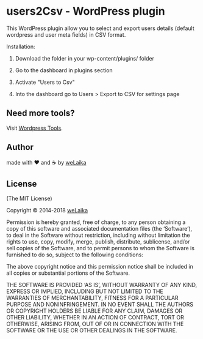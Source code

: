 users2Csv - WordPress plugin
=============================

This WordPress plugin allow you to select and export users details (default wordpress and user meta fields) in CSV format.

Installation:

1. Download the folder in your wp-content/plugins/ folder

2. Go to the dashboard in plugins section

3. Activate "Users to Csv"

4. Into the dashboard go to Users > Export to CSV for settings page

## Need more tools?
Visit [Wordpress Tools](http://wptools.it).

## Author

made with ❤️ and ☕️ by [weLaika](https://dev.welaika.com)

## License

(The MIT License)

Copyright © 2014-2018 [weLaika](https://dev.welaika.com)

Permission is hereby granted, free of charge, to any person obtaining a copy of
this software and associated documentation files (the ‘Software’), to deal in
the Software without restriction, including without limitation the rights to
use, copy, modify, merge, publish, distribute, sublicense, and/or sell copies of
the Software, and to permit persons to whom the Software is furnished to do so,
subject to the following conditions:

The above copyright notice and this permission notice shall be included in all
copies or substantial portions of the Software.

THE SOFTWARE IS PROVIDED ‘AS IS’, WITHOUT WARRANTY OF ANY KIND, EXPRESS OR
IMPLIED, INCLUDING BUT NOT LIMITED TO THE WARRANTIES OF MERCHANTABILITY, FITNESS
FOR A PARTICULAR PURPOSE AND NONINFRINGEMENT. IN NO EVENT SHALL THE AUTHORS OR
COPYRIGHT HOLDERS BE LIABLE FOR ANY CLAIM, DAMAGES OR OTHER LIABILITY, WHETHER
IN AN ACTION OF CONTRACT, TORT OR OTHERWISE, ARISING FROM, OUT OF OR IN
CONNECTION WITH THE SOFTWARE OR THE USE OR OTHER DEALINGS IN THE SOFTWARE.

